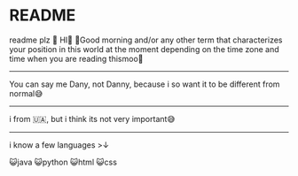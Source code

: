 # README
readme plz
🫣 HI👋
🔆Good morning and/or any other term that characterizes your position in this world at the moment depending on the time zone and time when you are reading thismoo🌝
__________________________________________________________________________________________________________
You can say me Dany, not Danny, because i so want it to be different from normal😅
__________________________________________________________________________________
i from 🇺🇦, but i think its not very important😅
_______________________________________________
i know a few languages >↓

 😺java
 😺python
 😺html
 😺css
